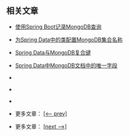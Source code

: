 ## 相关文章

- [使用Spring Boot记录MongoDB查询](docs/使用SpringBoot记录MongoDB查询.md)
- [为Spring Data中的类配置MongoDB集合名称](docs/为SpringData中的类配置MongoDB集合名称.md)
- [Spring Data与MongoDB复合键](docs/SpringData与MongoDB复合键.md)
- [Spring Data中MongoDB文档中的唯一字段](docs/SpringData中MongoDB文档中的唯一字段.md)
- []()
- []()
- []()

- 更多文章： [[<-- prev]](../spring-boot-persistence-mongodb-1/README.md)
- 更多文章： [[next -->]](../spring-boot-persistence-mongodb-3/README.md)